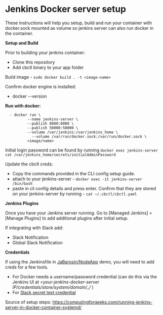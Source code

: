 # Jenkins Docker server setup
These instructions will help you setup, build and run your container with docker.sock mounted as volume so jenkins server can also run docker in the container.

**Setup and Build**

Prior to building your jenkins container:
  - Clone this repository
  - Add cbctl binary to your app folder

Build image  - ```sudo docker build . -t <image-name>```

Confirm docker engine is installed:
  - docker --version

**Run with docker:**
```
  - docker run \
          --name jenkins-server \
          --publish 8080:8080 \
          --publish 50000:50000 \
          --volume /var/jenkins:/var/jenkins_home \
	        --volume /var/run/docker.sock:/var/run/docker.sock \
          <image/name>
```

Initial login password can be found by running ```docker exec jenkins-server cat /var/jenkins_home/secrets/initialAdminPassword```

Update the cbctl creds:
- Copy the commands provided in the CLI config setup guide.
- attach to your jenkins-server - ```docker exec -it jenkins-server /bin/bash```
- paste in cli config details and press enter.  Confirm that they are stored on your jenkins-server by running - ```cat ~/.cbctl/cbctl.yaml```


**Jenkins Plugins**

Once you have your Jenkins server running. Go to [Managed Jenkins] > [Manage Plugins] to add additional plugins after initial setup.

If integrating with Slack add:
- Slack Notification
- Global Slack Notification

**Credentials**

If using the Jenkinsfile in [JaBarosin/NodeApp](https://github.com/JaBarosin/NodeApp) demo, you will need to add creds for a few tools.
 
- For Docker needs a username/password credential (can do this via the Jenkins UI at *<your-jenkins-docker-server IP/credentials/store/system/domain/_/* )
- For [Slack secret text credential](https://plugins.jenkins.io/slack/) 

Source of setup steps:
https://computingforgeeks.com/running-jenkins-server-in-docker-container-systemd/
